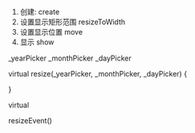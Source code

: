 1. 创建:
    create
2. 设置显示矩形范围
    resizeToWidth
3. 设置显示位置
    move
4. 显示
    show


_yearPicker
_monthPicker
_dayPicker

virtual resize(_yearPicker, _monthPicker, _dayPicker) {

}

virtual 


resizeEvent()